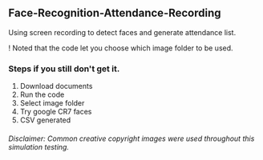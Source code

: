 ## Face-Recognition-Attendance-Recording
Using screen recording to detect faces and generate attendance list.

! Noted that the code let you choose which image folder to be used.

### Steps if you still don't get it.
1. Download documents
2. Run the code
3. Select image folder
4. Try google CR7 faces
5. CSV generated

###### Disclaimer: Common creative copyright images were used throughout this simulation testing.
